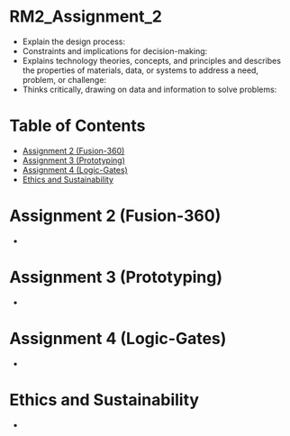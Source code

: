 # RM2_Assignment_2
   * Explain the design process:
   * Constraints and implications for decision-making:
   * Explains technology theories, concepts, and principles and describes the properties of materials, data, or systems to address a need, problem, or challenge:
   * Thinks critically, drawing on data and information to solve problems:

<a name="Table-of-Contents"></a>
# Table of Contents
  * [Assignment 2 (Fusion-360)](#Assignment-2)
  * [Assignment 3 (Prototyping)](#Assignment-3)
  * [Assignment 4 (Logic-Gates)](#Assignment-4)
  * [Ethics and Sustainability](#Ethics-and-Sustainability)

<a name="Assignment-2"></a>
# Assignment 2 (Fusion-360)
  *

<a name="Assignment-3"></a>
# Assignment 3 (Prototyping)
  *

<a name="Assignment-4"></a>
# Assignment 4 (Logic-Gates)
  * 

<a name="Ethics-and-Sustainability"></a>
# Ethics and Sustainability
  *
